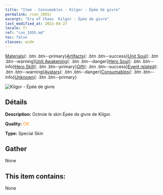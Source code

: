 ```yaml
---
title: "Item - Consumables - Kilgor - Épée de givre"
permalink: /con_1055/
excerpt: "Era of Chaos  Kilgor - Épée de givre"
last_modified_at: 2021-04-27
locale: fr
ref: "con_1055.md"
toc: false
classes: wide
---
```

 [Materials](/ItemsFR/){: .btn .btn--primary}[Artifacts](/ItemsFR/Artifacts/){: .btn .btn--success}[Unit Soul](/ItemsFR/UnitSoul/){: .btn .btn--warning}[Unit Awakening](/ItemsFR/UnitAwakening/){: .btn .btn--danger}[Hero Soul](/ItemsFR/HeroSoul/){: .btn .btn--info}[Hero Skill](/ItemsFR/HeroSkill/){: .btn .btn--primary}[Gift](/ItemsFR/Gift/){: .btn .btn--success}[Event related](/ItemsFR/Events/){: .btn .btn--warning}[Avatars](/ItemsFR/Avatars/){: .btn .btn--danger}[Consumables](/ItemsFR/Consumables/){: .btn .btn--info}[Unknown](/ItemsFR/Unknown/){: .btn .btn--primary}

 ![Kilgor - Épée de givre](/images/h/h_Kilgor2.jpg)

## Détails
 **Description:** Octroie le skin Épée de givre de Kilgor.

 **Quality:** <span style="color: #FF8C00">OK</span>

 **Type:** Special Skin

## Gather

  None

## This item contains:

  None

